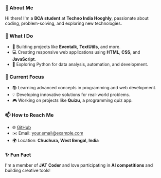 ### 👋 About Me  
Hi there! I'm a **BCA student** at **Techno India Hooghly**, passionate about coding, problem-solving, and exploring new technologies.  

### 🚀 What I Do  
- 🌟 Building projects like **Eventalk**, **TextUtils**, and more.  
- 💻 Creating responsive web applications using **HTML**, **CSS**, and **JavaScript**.  
- 🐍 Exploring Python for data analysis, automation, and development.  

### 🌱 Current Focus  
- 📚 Learning advanced concepts in programming and web development.  
- 💡 Developing innovative solutions for real-world problems.  
- 🎮 Working on projects like **Quizu**, a programming quiz app.  

### 📫 How to Reach Me  
- 🌐 [GitHub](https://github.com/YourGitHubUsername)  
- ✉️ Email: your.email@example.com  
- 🌍 Location: **Chuchura, West Bengal, India**  

### ✨ Fun Fact  
I'm a member of **JAT Coder** and love participating in **AI competitions** and building creative tools!  
